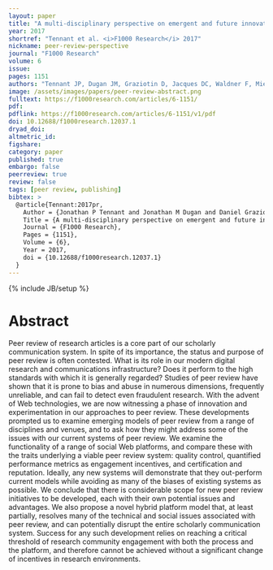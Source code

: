 ```yaml
---
layout: paper
title: "A multi-disciplinary perspective on emergent and future innovations in peer review"
year: 2017
shortref: "Tennant et al. <i>F1000 Research</i> 2017"
nickname: peer-review-perspective
journal: "F1000 Research"
volume: 6
issue:
pages: 1151
authors: "Tennant JP, Dugan JM, Graziotin D, Jacques DC, Waldner F, Mietchen D, Elkhatib Y, Collister LB, Pikas CK, Crick T, Masuzzo P, Caravaggi A, Berg DR, Niemeyer KE, Ross-Hellauer T, Mannheimer S, Rigling L, Katz DS, Greshake B, Pacheco-Mendoza J, Fatima N, Poblet M, Isaakidis M, Erwin Irawan D, Renaut S, Madan CR, Matthias L, Nørgaard Kjær J, O'Donnell DP, Neylon C, Kearns S, Selvaraju M, Colomb K"
image: /assets/images/papers/peer-review-abstract.png
fulltext: https://f1000research.com/articles/6-1151/
pdf:
pdflink: https://f1000research.com/articles/6-1151/v1/pdf
doi: 10.12688/f1000research.12037.1
dryad_doi:
altmetric_id:
figshare:
category: paper
published: true
embargo: false
peerreview: true
review: false
tags: [peer review, publishing]
bibtex: >
  @article{Tennant:2017pr,
    Author = {Jonathan P Tennant and Jonathan M Dugan and Daniel Graziotin and Damien C Jacques and Fran\c{c}ois Waldner and Daniel Mietchen and Yehia Elkhatib and Lauren B.~Collister and Christina K Pikas and Tom Crick and Paola Masuzzo and Anthony Caravaggi and Devin R Berg and Kyle E Niemeyer and Tony Ross-Hellauer and Sara Mannheimer and Lillian Rigling and Daniel S Katz and Bastian Greshake and Josmel Pacheco-Mendoza and Nazeefa Fatima and Marta Poblet and Marios Isaakidis and Dasapta Erwin Irawan and S\'{e}bastien Renaut and Christopher R Madan and Lisa Matthias and Jesper N{\o}rgaard Kj\ae{}r and Daniel Paul O'Donnell and Cameron Neylon and Sarah Kearns and Manojkumar Selvaraju and Julien Colomb},
    Title = {A multi-disciplinary perspective on emergent and future innovations in peer review},
    Journal = {F1000 Research},
    Pages = {1151},
    Volume = {6},
    Year = 2017,
    doi = {10.12688/f1000research.12037.1}
  }
---
```

{% include JB/setup %}

# Abstract

Peer review of research articles is a core part of our scholarly communication system. In spite of its importance, the status and purpose of peer review is often contested. What is its role in our modern digital research and communications infrastructure? Does it perform to the high standards with which it is generally regarded? Studies of peer review have shown that it is prone to bias and abuse in numerous dimensions, frequently unreliable, and can fail to detect even fraudulent research. With the advent of Web technologies, we are now witnessing a phase of innovation and experimentation in our approaches to peer review. These developments prompted us to examine emerging models of peer review from a range of disciplines and venues, and to ask how they might address some of the issues with our current systems of peer review. We examine the functionality of a range of social Web platforms, and compare these with the traits underlying a viable peer review system: quality control, quantified performance metrics as engagement incentives, and certification and reputation. Ideally, any new systems will demonstrate that they out-perform current models while avoiding as many of the biases of existing systems as possible. We conclude that there is considerable scope for new peer review initiatives to be developed, each with their own potential issues and advantages. We also propose a novel hybrid platform model that, at least partially, resolves many of the technical and social issues associated with peer review, and can potentially disrupt the entire scholarly communication system. Success for any such development relies on reaching a critical threshold of research community engagement with both the process and the platform, and therefore cannot be achieved without a significant change of incentives in research environments.
